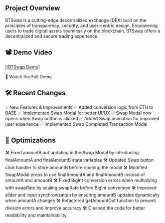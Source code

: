 ## Project Overview

BTSwap is a cutting-edge decentralized exchange (DEX) built on the principles of transparency, security, and user-centric design. Empowering users to trade digital assets seamlessly on the blockchain, BTSwap offers a decentralized and secure trading experience.

## 📽️ Demo Video

[![BTSwap Demo]](https://www.loom.com/share/df83dfb0258643b898e46c6ab5f35b6f?sid=901e6473-ac3b-4293-941e-3099bdf30130)

🔗 Watch the Full Demo

## 🛠️ Recent Changes

💡 New Features & Improvements
✅ Added conversion logic from ETH to BASE
✅ Implemented Swap Modal for better UI/UX
✅ Swap Modal now opens when Swap button is clicked
✅ Added Swap animation for improved user experience
✅ Implemented Swap Completed Transaction Modal

## 🐞 Optimizations

🛠 Fixed amountB not updating in the Swap Modal by introducing finalAmountA and finalAmountB state variables
🛠 Updated Swap button click handler to store amountB before opening the modal
🛠 Modified SwapModal props to use finalAmountA and finalAmountB instead of amountA and amountB
🛠 Fixed BigInt conversion errors when multiplying with swapRate by scaling swapRate before BigInt conversion
🛠 Improved slider and input synchronization by ensuring amountB updates dynamically when amountA changes
🛠 Refactored getAmountOut function to prevent division errors and improve accuracy
🛠 Cleaned the code for better readability and maintainability
